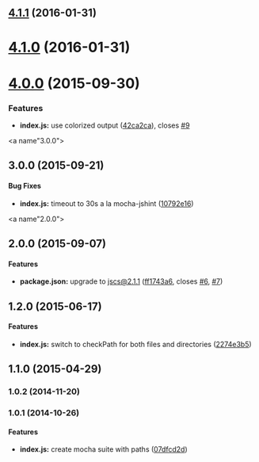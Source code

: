 <a name="4.1.1"></a>
## [4.1.1](https://github.com/tomchentw/mocha-jscs/compare/v4.1.0...v4.1.1) (2016-01-31)




<a name="4.1.0"></a>
# [4.1.0](https://github.com/tomchentw/mocha-jscs/compare/v4.0.0...v4.1.0) (2016-01-31)




<a name="4.0.0"></a>
# [4.0.0](https://github.com/tomchentw/mocha-jscs/compare/v3.0.0...v4.0.0) (2015-09-30)


### Features

* **index.js:** use colorized output ([42ca2ca](https://github.com/tomchentw/mocha-jscs/commit/42ca2ca)), closes [#9](https://github.com/tomchentw/mocha-jscs/issues/9)



<a name"3.0.0"></a>
## 3.0.0 (2015-09-21)


#### Bug Fixes

* **index.js:** timeout to 30s a la mocha-jshint ([10792e16](https://github.com/tomchentw/mocha-jscs.git/commit/10792e16))


<a name"2.0.0"></a>
## 2.0.0 (2015-09-07)


#### Features

* **package.json:** upgrade to jscs@2.1.1 ([ff1743a6](https://github.com/tomchentw/mocha-jscs.git/commit/ff1743a6), closes [#6](https://github.com/tomchentw/mocha-jscs.git/issues/6), [#7](https://github.com/tomchentw/mocha-jscs.git/issues/7))


## 1.2.0 (2015-06-17)


#### Features

* **index.js:** switch to checkPath for both files and directories ([2274e3b5](https://github.com/tomchentw/mocha-jscs.git/commit/2274e3b5dfda29545c93ea2b4a714b808791ffe6))


## 1.1.0 (2015-04-29)


### 1.0.2 (2014-11-20)


### 1.0.1 (2014-10-26)


#### Features

* **index.js:** create mocha suite with paths ([07dfcd2d](https://github.com/tomchentw/mocha-jscs.git/commit/07dfcd2d8589a85d12163771e62c8a30d8c99740))

